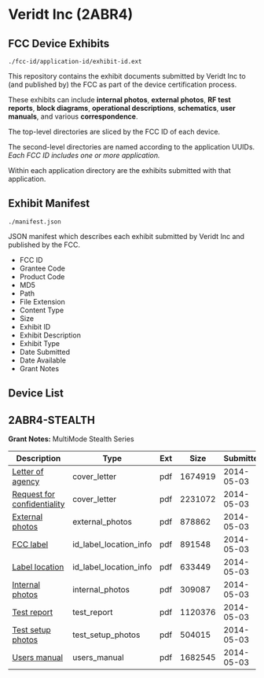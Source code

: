 # Veridt Inc (2ABR4)
## FCC Device Exhibits

```
./fcc-id/application-id/exhibit-id.ext
```

This repository contains the exhibit documents submitted by Veridt Inc to (and published by) the FCC as part of the device certification process.

These exhibits can include **internal photos**, **external photos**, **RF test reports**, **block diagrams**, **operational descriptions**, **schematics**, **user manuals**, and various **correspondence**.

The top-level directories are sliced by the FCC ID of each device.

The second-level directories are named according to the application UUIDs. *Each FCC ID includes one or more application.*

Within each application directory are the exhibits submitted with that application. 

## Exhibit Manifest

```
./manifest.json
```

JSON manifest which describes each exhibit submitted by Veridt Inc and published by the FCC.

- FCC ID
- Grantee Code
- Product Code
- MD5
- Path
- File Extension
- Content Type
- Size
- Exhibit ID
- Exhibit Description
- Exhibit Type
- Date Submitted
- Date Available
- Grant Notes

## Device List
## 2ABR4-STEALTH
**Grant Notes:** MultiMode Stealth Series

| Description | Type | Ext | Size | Submitted | Available |
| ----------- | ---- | --- | ---- | --------- | --------- |
| [Letter of agency](2ABR4-STEALTH/911d2b03e557154365d50adefa340014/2257579.pdf) | cover_letter | pdf | 1674919 | 2014-05-03 | 2014-05-03 |
| [Request for confidentiality](2ABR4-STEALTH/911d2b03e557154365d50adefa340014/2257585.pdf) | cover_letter | pdf | 2231072 | 2014-05-03 | 2014-05-03 |
| [External photos](2ABR4-STEALTH/911d2b03e557154365d50adefa340014/2257578.pdf) | external_photos | pdf | 878862 | 2014-05-03 | 2014-05-03 |
| [FCC label](2ABR4-STEALTH/911d2b03e557154365d50adefa340014/2257580.pdf) | id_label_location_info | pdf | 891548 | 2014-05-03 | 2014-05-03 |
| [Label location](2ABR4-STEALTH/911d2b03e557154365d50adefa340014/2257581.pdf) | id_label_location_info | pdf | 633449 | 2014-05-03 | 2014-05-03 |
| [Internal photos](2ABR4-STEALTH/911d2b03e557154365d50adefa340014/2257574.pdf) | internal_photos | pdf | 309087 | 2014-05-03 | 2014-10-31 |
| [Test report](2ABR4-STEALTH/911d2b03e557154365d50adefa340014/2257582.pdf) | test_report | pdf | 1120376 | 2014-05-03 | 2014-05-03 |
| [Test setup photos](2ABR4-STEALTH/911d2b03e557154365d50adefa340014/2257583.pdf) | test_setup_photos | pdf | 504015 | 2014-05-03 | 2014-05-03 |
| [Users manual](2ABR4-STEALTH/911d2b03e557154365d50adefa340014/2257584.pdf) | users_manual | pdf | 1682545 | 2014-05-03 | 2014-05-03 |
